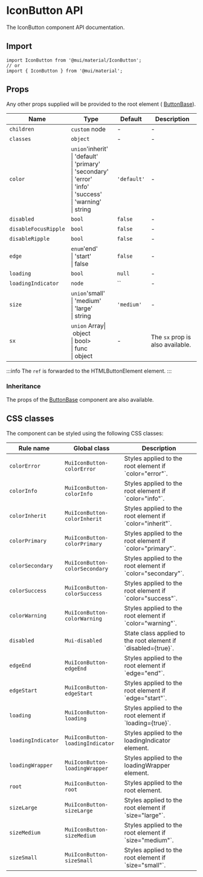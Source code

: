 # IconButton API

The IconButton component API documentation.

## Import

```
import IconButton from '@mui/material/IconButton';
// or
import { IconButton } from '@mui/material';
```

## Props

Any other props supplied will be provided to the root element ( [ButtonBase](/material-ui/api/button-base/)).

| Name | Type | Default | Description |
| --- | --- | --- | --- |
| `children` | `custom` node | - | - |
| `classes` | `object` | - | - |
| `color` | `union`'inherit'<br>\| 'default'<br>\| 'primary'<br>\| 'secondary'<br>\| 'error'<br>\| 'info'<br>\| 'success'<br>\| 'warning'<br>\| string | `'default'` | - |
| `disabled` | `bool` | `false` | - |
| `disableFocusRipple` | `bool` | `false` | - |
| `disableRipple` | `bool` | `false` | - |
| `edge` | `enum`'end'<br>\| 'start'<br>\| false | `false` | - |
| `loading` | `bool` | `null` | - |
| `loadingIndicator` | `node` | `` | - |
| `size` | `union`'small'<br>\| 'medium'<br>\| 'large'<br>\| string | `'medium'` | - |
| `sx` | `union` Array\| object<br>\| bool><br>\| func<br>\| object | - | The `sx` prop is also available. |

:::info
The `ref` is forwarded to the HTMLButtonElement element.
:::

### Inheritance

The props of the [ButtonBase](/material-ui/api/button-base/) component are also available.

## CSS classes

The component can be styled using the following CSS classes:

| Rule name | Global class | Description |
| --- | --- | --- |
| `colorError` | `MuiIconButton-colorError` | Styles applied to the root element if \`color="error"\`. |
| `colorInfo` | `MuiIconButton-colorInfo` | Styles applied to the root element if \`color="info"\`. |
| `colorInherit` | `MuiIconButton-colorInherit` | Styles applied to the root element if \`color="inherit"\`. |
| `colorPrimary` | `MuiIconButton-colorPrimary` | Styles applied to the root element if \`color="primary"\`. |
| `colorSecondary` | `MuiIconButton-colorSecondary` | Styles applied to the root element if \`color="secondary"\`. |
| `colorSuccess` | `MuiIconButton-colorSuccess` | Styles applied to the root element if \`color="success"\`. |
| `colorWarning` | `MuiIconButton-colorWarning` | Styles applied to the root element if \`color="warning"\`. |
| `disabled` | `Mui-disabled` | State class applied to the root element if \`disabled={true}\`. |
| `edgeEnd` | `MuiIconButton-edgeEnd` | Styles applied to the root element if \`edge="end"\`. |
| `edgeStart` | `MuiIconButton-edgeStart` | Styles applied to the root element if \`edge="start"\`. |
| `loading` | `MuiIconButton-loading` | Styles applied to the root element if \`loading={true}\`. |
| `loadingIndicator` | `MuiIconButton-loadingIndicator` | Styles applied to the loadingIndicator element. |
| `loadingWrapper` | `MuiIconButton-loadingWrapper` | Styles applied to the loadingWrapper element. |
| `root` | `MuiIconButton-root` | Styles applied to the root element. |
| `sizeLarge` | `MuiIconButton-sizeLarge` | Styles applied to the root element if \`size="large"\`. |
| `sizeMedium` | `MuiIconButton-sizeMedium` | Styles applied to the root element if \`size="medium"\`. |
| `sizeSmall` | `MuiIconButton-sizeSmall` | Styles applied to the root element if \`size="small"\`. |